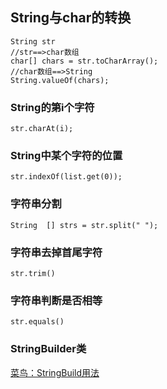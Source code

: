 ## String与char的转换
```
String str
//str==>char数组
char[] chars = str.toCharArray();
//char数组==>String
String.valueOf(chars);
```

### String的第i个字符
```
str.charAt(i);
```

### String中某个字符的位置
```
str.indexOf(list.get(0));
```

### 字符串分割
```
String  [] strs = str.split(" ");
```

### 字符串去掉首尾字符
```
str.trim()
```

### 字符串判断是否相等
```
str.equals()
```

### StringBuilder类
[菜鸟：StringBuild用法](http://www.runoob.com/java/java-stringbuffer.html)
